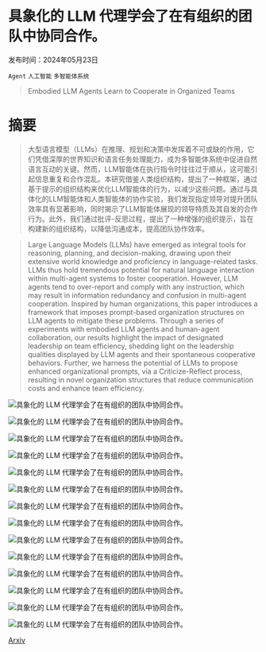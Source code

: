 # 具象化的 LLM 代理学会了在有组织的团队中协同合作。

发布时间：2024年05月23日

`Agent` `人工智能` `多智能体系统`

> Embodied LLM Agents Learn to Cooperate in Organized Teams

# 摘要

> 大型语言模型（LLMs）在推理、规划和决策中发挥着不可或缺的作用，它们凭借深厚的世界知识和语言任务处理能力，成为多智能体系统中促进自然语言互动的关键。然而，LLM智能体在执行指令时往往过于顺从，这可能引起信息重复和合作混乱。本研究借鉴人类组织结构，提出了一种框架，通过基于提示的组织结构来优化LLM智能体的行为，以减少这些问题。通过与具体化的LLM智能体和人类智能体的协作实验，我们发现指定领导对提升团队效率具有显著影响，同时揭示了LLM智能体展现的领导特质及其自发的合作行为。此外，我们通过批评-反思过程，提出了一种增强的组织提示，旨在构建新的组织结构，以降低沟通成本，提高团队协作效率。

> Large Language Models (LLMs) have emerged as integral tools for reasoning, planning, and decision-making, drawing upon their extensive world knowledge and proficiency in language-related tasks. LLMs thus hold tremendous potential for natural language interaction within multi-agent systems to foster cooperation. However, LLM agents tend to over-report and comply with any instruction, which may result in information redundancy and confusion in multi-agent cooperation. Inspired by human organizations, this paper introduces a framework that imposes prompt-based organization structures on LLM agents to mitigate these problems. Through a series of experiments with embodied LLM agents and human-agent collaboration, our results highlight the impact of designated leadership on team efficiency, shedding light on the leadership qualities displayed by LLM agents and their spontaneous cooperative behaviors. Further, we harness the potential of LLMs to propose enhanced organizational prompts, via a Criticize-Reflect process, resulting in novel organization structures that reduce communication costs and enhance team efficiency.

![具象化的 LLM 代理学会了在有组织的团队中协同合作。](../../../paper_images/2403.12482/Examples_intro_2.png)

![具象化的 LLM 代理学会了在有组织的团队中协同合作。](../../../paper_images/2403.12482/Architecture_2.png)

![具象化的 LLM 代理学会了在有组织的团队中协同合作。](../../../paper_images/2403.12482/Framework_overview_4.png)

![具象化的 LLM 代理学会了在有组织的团队中协同合作。](../../../paper_images/2403.12482/org_results_13.png)

![具象化的 LLM 代理学会了在有组织的团队中协同合作。](../../../paper_images/2403.12482/LLM_types.png)

![具象化的 LLM 代理学会了在有组织的团队中协同合作。](../../../paper_images/2403.12482/Examples_behavior_5.png)

![具象化的 LLM 代理学会了在有组织的团队中协同合作。](../../../paper_images/2403.12482/behavior_ratio_11.png)

![具象化的 LLM 代理学会了在有组织的团队中协同合作。](../../../paper_images/2403.12482/reflection_results_7.png)

![具象化的 LLM 代理学会了在有组织的团队中协同合作。](../../../paper_images/2403.12482/comm_fig_all_8.png)

![具象化的 LLM 代理学会了在有组织的团队中协同合作。](../../../paper_images/2403.12482/across_tasks_2.png)

![具象化的 LLM 代理学会了在有组织的团队中协同合作。](../../../paper_images/2403.12482/election_examples.png)

![具象化的 LLM 代理学会了在有组织的团队中协同合作。](../../../paper_images/2403.12482/human_AI_examples.png)

![具象化的 LLM 代理学会了在有组织的团队中协同合作。](../../../paper_images/2403.12482/correction_examples.png)

![具象化的 LLM 代理学会了在有组织的团队中协同合作。](../../../paper_images/2403.12482/new_prompt_examples.png)

[Arxiv](https://arxiv.org/abs/2403.12482)